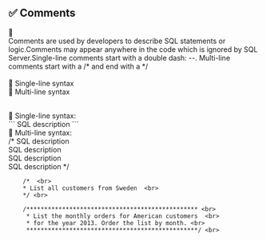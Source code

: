 ## ✅ Comments 

🔷 <br>Comments are used by developers to describe SQL statements or logic.Comments may appear anywhere in the code which is ignored by SQL Server.Single-line comments start with a double dash: --. Multi-line comments start with a /* and end with a */  
	<br> 🔷 Single-line syntax
	<br> 🔷 Multi-line syntax

<br> 
	🔷 Single-line syntax: <br> 
		``` SQL description ``` <br>  
	🔷 Multi-line syntax: <br>  
	    /* SQL description <br> 
       SQL description <br> 
       SQL description <br> 
       SQL description */ <br> 

		/*  <br> 
		* List all customers from Sweden  <br> 
		*/ <br>  

		/************************************************ <br> 
		 * List the monthly orders for American customers  <br> 
		 * for the year 2013. Order the list by month. <br> 
		 ************************************************/ <br>  

